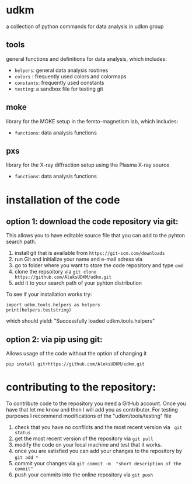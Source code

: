 # udkm
a collection of python commands for data analysis in udkm group

## tools
general functions and definitions for data analysis, which includes:
- ```helpers```: general data analysis routines
- ```colors``` : frequently used colors and colormaps
- ```constants```: frequently used constants
- ```testing```: a sandbox file for testing git

## moke
library for the MOKE setup in the femto-magnetism lab, which includes:
- ```functions```: data analysis functions

## pxs
library for the X-ray diffraction setup using the Plasma X-ray source
- ```functions```: data analysis functions

# installation of the code

## option 1: download the code repository via git:
This allows you to have editable source file that you can add to the pyhton search path. 

1. install git that is available from ```https://git-scm.com/downloads```
2. run Git and initialize your name and e-mail adress via 
3. go to folder where you want to store the code repository and type ```cmd```
4. clone the repsoitory via ```git clone https://github.com/AleksUDKM/udkm.git```
5. add it to your search path of your pyhton distribution

To see if your installation works try:
```
import udkm.tools.helpers as helpers
print(helpers.teststring)
```
which should yield: "Successfully loaded udkm.tools.helpers"


## option 2: via pip using git:
Allows usage of the code without the option of changing it

```pip install git+https://github.com/AleksUDKM/udkm.git ```

# contributing to the repository:

To contribute code to the repository you need a GitHub account. 
Once you have that let me know and then I will add you as contributor. 
For testing purposes I recommend modifications of the "udkm/tools/testing" file

1. check that you have no conflicts and the most recent version via ``` git status``` 
2. get the most recent version of the repository via ``` git pull ```
3. modify the code on your local machine and test that it works. 
4. once you are satisfied you can add your changes to the repository by  ```git add * ```
5. commit your changes via ```git commit -m  "short description of the commit" ```
6. push your commits into the online repository via ```git push``` 
